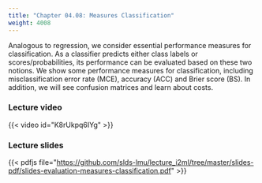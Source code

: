 ```yaml
---
title: "Chapter 04.08: Measures Classification"
weight: 4008
---
```

Analogous to regression, we consider essential performance measures for classification. As a classifier predicts either class labels or scores/probabilities, its performance can be evaluated based on these two notions. We show some performance measures for classification, including misclassification error rate (MCE), accuracy (ACC) and Brier score (BS). In addition, we will see confusion matrices and learn about costs.

<!--more-->

### Lecture video

{{< video id="K8rUkpq6IYg" >}}

### Lecture slides

{{< pdfjs file="https://github.com/slds-lmu/lecture_i2ml/tree/master/slides-pdf/slides-evaluation-measures-classification.pdf" >}}
